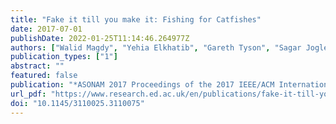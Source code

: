 ```yaml
---
title: "Fake it till you make it: Fishing for Catfishes"
date: 2017-07-01
publishDate: 2022-01-25T11:14:46.264977Z
authors: ["Walid Magdy", "Yehia Elkhatib", "Gareth Tyson", "Sagar Joglekar", "Nishanth Sastry"]
publication_types: ["1"]
abstract: ""
featured: false
publication: "*ASONAM 2017 Proceedings of the 2017 IEEE/ACM International Conference on Advances in Social Networks Analysis and Mining 2017*"
url_pdf: "https://www.research.ed.ac.uk/en/publications/fake-it-till-you-make-it-fishing-for-catfishes"
doi: "10.1145/3110025.3110075"
---
```


